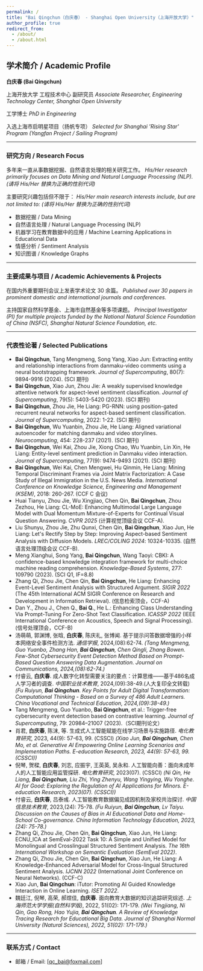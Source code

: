 ```yaml
---
permalink: /
title: "Bai Qingchun（白庆春） - Shanghai Open University（上海开放大学）"
author_profile: true
redirect_from: 
  - /about/
  - /about.html
---
```

## 学术简介 / Academic Profile

**白庆春 (Bai Qingchun)**

上海开放大学 工程技术中心 副研究员
*Associate Researcher, Engineering Technology Center, Shanghai Open University*

工学博士
*PhD in Engineering*

入选上海市启明星项目（扬帆专项）
*Selected for Shanghai 'Rising Star' Program (Yangfan Project / Sailing Program)*

---

### 研究方向 / Research Focus

多年来一直从事数据挖掘、自然语言处理的相关研究工作。
*His/Her research primarily focuses on Data Mining and Natural Language Processing (NLP).*
*(请将 His/Her 替换为正确的性别代词)*

主要研究兴趣包括但不限于：
*His/Her main research interests include, but are not limited to:*
*(请将 His/Her 替换为正确的性别代词)*

*   数据挖掘 / Data Mining
*   自然语言处理 / Natural Language Processing (NLP)
*   机器学习在教育数据中的应用 / Machine Learning Applications in Educational Data
*   情感分析 / Sentiment Analysis
*   知识图谱 / Knowledge Graphs

---

### 主要成果与项目 / Academic Achievements & Projects

在国内外重要期刊会议上发表学术论文 30 余篇。
*Published over 30 papers in prominent domestic and international journals and conferences.*

主持国家自然科学基金、上海市自然基金等多项课题。
*Principal Investigator (PI) for multiple projects funded by the National Natural Science Foundation of China (NSFC), Shanghai Natural Science Foundation, etc.*

---

### 代表性论著 / Selected Publications

*   **Bai Qingchun**, Tang Mengmeng, Song Yang, Xiao Jun: Extracting entity and relationship interactions from danmaku-video comments using a neural bootstrapping framework. *Journal of Supercomputing*, 80(7): 9894-9916 (2024). (SCI 期刊)
*   **Bai Qingchun**, Xiao Jun, Zhou Jie: A weakly supervised knowledge attentive network for aspect-level sentiment classification. *Journal of Supercomputing*, 79(5): 5403-5420 (2023). (SCI 期刊)
*   **Bai Qingchun**, Zhou Jie, He Liang: PG-RNN: using position-gated recurrent neural networks for aspect-based sentiment classification. *Journal of Supercomputing*, 2022: 1-22. (SCI 期刊)
*   **Bai Qingchun**, Wu Yuanbin, Zhou Jie, He Liang: Aligned variational autoencoder for matching danmaku and video storylines. *Neurocomputing*, 454: 228-237 (2021). (SCI 期刊)
*   **Bai Qingchun**, Wei Kai, Zhou Jie, Xiong Chao, Wu Yuanbin, Lin Xin, He Liang: Entity-level sentiment prediction in Danmaku video interaction. *Journal of Supercomputing*, 77(9): 9474-9493 (2021). (SCI 期刊)
*   **Bai Qingchun**, Wei Kai, Chen Mengwei, Hu Qinmin, He Liang: Mining Temporal Discriminant Frames via Joint Matrix Factorization: A Case Study of Illegal Immigration in the U.S. News Media. *International Conference on Knowledge Science, Engineering and Management (KSEM)*, 2018: 260-267. (CCF C 会议)
*   Huai Tianyu, Zhou Jie, Wu Xingjiao, Chen Qin, **Bai Qingchun**, Zhou Zezhou, He Liang: CL-MoE: Enhancing Multimodal Large Language Model with Dual Momentum Mixture-of-Experts for Continual Visual Question Answering. *CVPR 2025* (计算视觉顶级会议 CCF-A).
*   Liu Shunyu, Zhou Jie, Zhu Qunxi, Chen Qin, **Bai Qingchun**, Xiao Jun, He Liang: Let's Rectify Step by Step: Improving Aspect-based Sentiment Analysis with Diffusion Models. *LREC/COLING 2024*: 10324-10335. (自然语言处理顶级会议 CCF-B).
*   Meng Xianghui, Song Yang, **Bai Qingchun**, Wang Taoyi: CBKI: A confidence-based knowledge integration framework for multi-choice machine reading comprehension. *Knowledge-Based Systems*, 277: 109790 (2023). (SCI Q1, IF=8.8)
*   Zhang Qi, Zhou Jie, Chen Qin, **Bai Qingchun**, He Liang: Enhancing Event-Level Sentiment Analysis with Structured Argument. *SIGIR 2022* (The 45th International ACM SIGIR Conference on Research and Development in Information Retrieval). (信息检索顶会，CCF-A)
*   Dan Y., Zhou J., Chen Q., **Bai Q.**, He L.: Enhancing Class Understanding Via Prompt-Tuning For Zero-Shot Text Classification. *ICASSP 2022* (IEEE International Conference on Acoustics, Speech and Signal Processing). (信号处理顶会，CCF-B)
*   汤萌萌, 郭渊博, 张晗, **白庆春**, 陈庆礼, 张博闻. 基于提示问答数据增强的小样本网络安全事件检测方法. *通信学报*, 2024,(08):62-74.
    *(Tang Mengmeng, Guo Yuanbo, Zhang Han, **Bai Qingchun**, Chen Qingli, Zhang Bowen. Few-Shot Cybersecurity Event Detection Method Based on Prompt-Based Question Answering Data Augmentation. Journal on Communications, 2024,(08):62-74.)*
*   付睿云, **白庆春**. 成人数字化转型需要关注的要点：计算思维——基于486名成人学习者的调查. *中国职业技术教育*, 2024,(09):38-49.(人大复印全文转载)
    *(Fu Ruiyun, **Bai Qingchun**. Key Points for Adult Digital Transformation: Computational Thinking - Based on a Survey of 486 Adult Learners. China Vocational and Technical Education, 2024,(09):38-49.)*
*   Tang Mengmeng, Guo Yuanbo, **Bai Qingchun**, et al.: Trigger-free cybersecurity event detection based on contrastive learning. *Journal of Supercomputing*, 79: 20984–21007 (2023).（SCI期刊论文）
*   肖君, **白庆春**, 陈沫, 等. 生成式人工智能赋能在线学习场景与实施路径. *电化教育研究*, 2023, 44(9): 57-63, 99. (CSSCI)
    *(Xiao Jun, **Bai Qingchun**, Chen Mo, et al. Generative AI Empowering Online Learning Scenarios and Implementation Paths. E-education Research, 2023, 44(9): 57-63, 99. (CSSCI))*
*   倪琴, 贺樑, **白庆春**, 刘志, 应振宇, 王英英, 吴永和. 人工智能向善：面向未成年人的人工智能应用监管探研. *电化教育研究*, 2023(07). (CSSCI)
    *(Ni Qin, He Liang, **Bai Qingchun**, Liu Zhi, Ying Zhenyu, Wang Yingying, Wu Yonghe. AI for Good: Exploring the Regulation of AI Applications for Minors. E-education Research, 2023(07). (CSSCI))*
*   付睿云, **白庆春**, 吕泰彧. 人工智能教育数据偏见成因机制及家校共治探讨. *中国信息技术教育*, 2023,(24): 75-78.
    *(Fu Ruiyun, **Bai Qingchun**, Lv Taiyu. Discussion on the Causes of Bias in AI Educational Data and Home-School Co-governance. China Information Technology Education, 2023,(24): 75-78.)*
*   Zhang Qi, Zhou Jie, Chen Qin, **Bai Qingchun**, Xiao Jun, He Liang: ECNU_ICA at SemEval-2022 Task 10: A Simple and Unified Model for Monolingual and Crosslingual Structured Sentiment Analysis. *The 16th International Workshop on Semantic Evaluation (SemEval 2022)*.
*   Zhang Qi, Zhou Jie, Chen Qin, **Bai Qingchun**, Xiao Jun, He Liang: A Knowledge-Enhanced Adversarial Model for Cross-lingual Structured Sentiment Analysis. *IJCNN 2022* (International Joint Conference on Neural Networks). (CCF-C)
*   Xiao Jun, **Bai Qingchun**: iTutor: Promoting AI Guided Knowledge Interaction in Online Learning. *ISET 2022*.
*   魏廷江, 倪琴, 高荣, 郝煜佳, **白庆春**. 面向教育大数据的知识追踪研究综述. *上海师范大学学报(自然科学版)*, 2022, 51(02): 171-179.
    *(Wei Tingjiang, Ni Qin, Gao Rong, Hao Yujia, **Bai Qingchun**. A Review of Knowledge Tracing Research for Educational Big Data. Journal of Shanghai Normal University (Natural Sciences), 2022, 51(02): 171-179.)*

---

### 联系方式 / Contact
*   邮箱 / Email: [qc_bai@foxmail.com]


